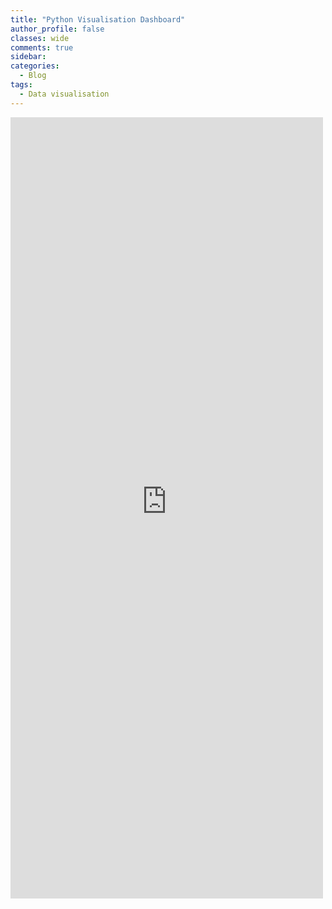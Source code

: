 ```yaml
---
title: "Python Visualisation Dashboard"
author_profile: false 
classes: wide
comments: true
sidebar:
categories:
  - Blog
tags:
  - Data visualisation
---
```


<iframe src="https://ifoa-dataviz-python.herokuapp.com/" height=1250 width=500 frameBorder="0"></iframe>

